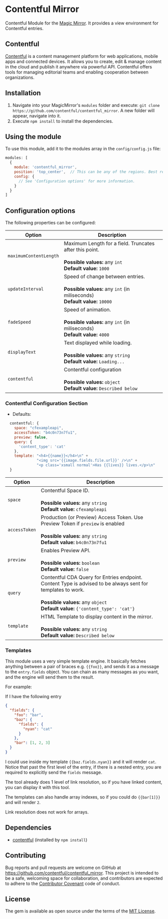 # Contentful Mirror

Contentful Module for the [Magic Mirror](https://github.com/MichMich/MagicMirror). It provides a view environment for Contentful entries.

## Contentful
[Contentful](http://www.contentful.com) is a content management platform for web applications,
mobile apps and connected devices. It allows you to create, edit & manage content in the cloud
and publish it anywhere via powerful API. Contentful offers tools for managing editorial
teams and enabling cooperation between organizations.

## Installation
1. Navigate into your MagicMirror's `modules` folder and execute: `git clone https://github.com/contentful/contentful_mirror`. A new folder will appear, navigate into it.
2. Execute `npm install` to install the dependencies.

## Using the module

To use this module, add it to the modules array in the `config/config.js` file:
````javascript
modules: [
  {
    module: 'contentful_mirror',
    position: 'top_center',  // This can be any of the regions. Best results in top_center.
    config: {
      // See 'Configuration options' for more information.
    }
  }
]
````

## Configuration options

The following properties can be configured:


<table width="100%">
  <!-- why, markdown... -->
  <thead>
    <tr>
      <th>Option</th>
      <th width="100%">Description</th>
    </tr>
  <thead>
  <tbody>
    <tr>
      <td><code>maximumContentLength</code></td>
      <td>Maximum Length for a field. Truncates after this point.<br>
        <br><b>Possible values:</b> any <code>int</code></code>
        <br><b>Default value:</b> <code>1000</code>
      </td>
    </tr>
    <tr>
      <td><code>updateInterval</code></td>
      <td>Speed of change between entries.<br>
        <br><b>Possible values:</b> any <code>int</code> (in miliseconds)
        <br><b>Default value:</b> <code>10000</code>
      </td>
    </tr>
    <tr>
      <td><code>fadeSpeed</code></td>
      <td>Speed of animation.<br>
        <br><b>Possible values:</b> any <code>int</code> (in miliseconds)
        <br><b>Default value:</b> <code>4000</code>
      </td>
    </tr>
    <tr>
      <td><code>displayText</code></td>
      <td>Text displayed while loading.<br>
        <br><b>Possible values:</b> any <code>string</code>
        <br><b>Default value:</b> <code>Loading...</code>
      </td>
    </tr>
    <tr>
      <td><code>contentful</code></td>
      <td>Contentful configuration<br>
        <br><b>Possible values:</b> <code>object</code>
        <br><b>Default value:</b> <code>Described below</code>
      </td>
    </tr>
  </tbody>
</table>

### Contentful Configuration Section

* Defaults:

```js
  contentful: {
    space: "cfexampleapi",
    accessToken: "b4c0n73n7fu1",
    preview: false,
    query: {
      'content_type': 'cat'
    },
    template: "<h4>{{name}}</h4>\n" +
              "<img src='{{image.fields.file.url}}' />\n" +
              "<p class='xsmall normal'>Has {{lives}} lives.</p>\n"
  }
```

<table width="100%">
  <!-- why, markdown... -->
  <thead>
    <tr>
      <th>Option</th>
      <th width="100%">Description</th>
    </tr>
  <thead>
  <tbody>
    <tr>
      <td><code>space</code></td>
      <td>Contentful Space ID.<br>
        <br><b>Possible values:</b> any <code>string</code></code>
        <br><b>Default value:</b> <code>cfexampleapi</code>
      </td>
    </tr>
    <tr>
      <td><code>accessToken</code></td>
      <td>Production (or Preview) Access Token. Use Preview Token if <code>preview</code> is enabled<br>
        <br><b>Possible values:</b> any <code>string</code>
        <br><b>Default value:</b> <code>b4c0n73n7fu1</code>
      </td>
    </tr>
    <tr>
      <td><code>preview</code></td>
      <td>Enables Preview API.<br>
        <br><b>Possible values:</b> <code>boolean</code>
        <br><b>Default value:</b> <code>false</code>
      </td>
    </tr>
    <tr>
      <td><code>query</code></td>
      <td>Contentful CDA Query for Entries endpoint. Content Type is advised to be always sent for templates to work.<br>
        <br><b>Possible values:</b> any <code>object</code>
        <br><b>Default value:</b> <code>{'content_type': 'cat'}</code>
      </td>
    </tr>
    <tr>
      <td><code>template</code></td>
      <td>HTML Template to display content in the mirror.<br>
        <br><b>Possible values:</b> any <code>string</code>
        <br><b>Default value:</b> <code>Described below</code>
      </td>
    </tr>
  </tbody>
</table>

### Templates

This module uses a very simple template engine. It basically fetches anything between a pair of braces e.g. `{{foo}}`, and sends it as a message to the `entry.fields` object.
You can chain as many messages as you want, and the engine will send them to the result.

For example:

If I have the following entry

```json
{
  "fields": {
    "foo": "bar",
    "baz": {
      "fields": {
        "nyan": "cat"
      }
    },
    "bar": [1, 2, 3]
  }
}
```

I could use inside my template `{{baz.fields.nyan}}` and it will render `cat`. Notice that past the first level of the entry, if there is a nested entry, you are required
to explicitly send the `fields` message.

The tool already does 1 level of link resolution, so if you have linked content, you can display it with this tool.

The templates can also handle array indexes, so if you could do `{{bar[1]}}` and will render `2`.

Link resolution does not work for arrays.

## Dependencies
- [contentful](https://www.npmjs.com/package/contentful) (installed by `npm install`)

## Contributing

Bug reports and pull requests are welcome on GitHub at https://github.com/contentful/contentful_mirror. This project is intended to be a safe, welcoming space for collaboration, and contributors are expected to adhere to the [Contributor Covenant](http://contributor-covenant.org) code of conduct.

## License

The gem is available as open source under the terms of the [MIT License](http://opensource.org/licenses/MIT).
